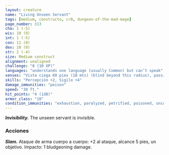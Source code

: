 ```yaml
---
layout: creature
name: "Living Unseen Servant"
tags: [medium, constructo, cr0, dungeon-of-the-mad-mage]
page_number: 313
cha: 1 (-5)
wis: 10 (0)
int: 1 (-5)
con: 11 (0)
dex: 10 (0)
str: 2 (-4)
size: Medium construct
alignment: unaligned
challenge: "0 (10 XP)"
languages: "understands one language (usually Common) but can’t speak"
senses: "Vista ciega 60 pies (18 mts) (blind beyond this radius), passive Perception 12"
skills: "Percepción +2, Sigilo +4"
damage_immunities: "poison"
speed: "30 ft."
hit_points: "4 (1d8)"
armor_class: "10"
condition_immunities: "exhaustion, paralyzed, petrified, poisoned, unconscious"
---
```


***Invisibility.*** The unseen servant is invisible.

### Acciones

***Slam.*** Ataque de arma cuerpo a cuerpo: +2 al ataque, alcance 5 pies, un objetivo. Impacto: 1 bludgeoning damage.